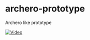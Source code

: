 # archero-prototype
Archero like prototype

[![Video](https://i9.ytimg.com/vi/bmsxlb-RKDc/mqdefault.jpg?sqp=CLip4Z8G-oaymwEmCMACELQB8quKqQMa8AEB-AH-CYAC0AWKAgwIABABGDMgZSgtMA8=&rs=AOn4CLApWaZAC2oh3b3wnHsmmeLqRRT63Q)](https://www.youtube.com/embed/bmsxlb-RKDc)
